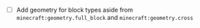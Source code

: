 - [ ] Add geometry for block types aside from `minecraft:geometry.full_block` and `minecraft:geometry.cross`